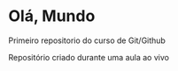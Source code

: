 # Olá, Mundo
 Primeiro repositorio do curso de Git/Github

Repositório criado durante uma aula ao vivo
